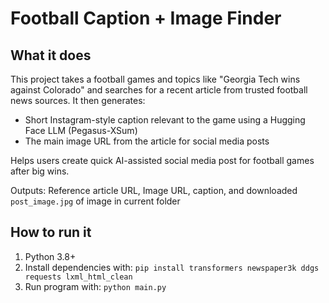 # Football Caption + Image Finder

## What it does
This project takes a football games and topics like "Georgia Tech wins against Colorado" and searches for a recent article from trusted football news sources. It then generates:  
- Short Instagram-style caption relevant to the game using a Hugging Face LLM (Pegasus-XSum)  
- The main image URL from the article for social media posts  

Helps users create quick AI-assisted social media post for football games after big wins.

Outputs: Reference article URL, Image URL, caption, and downloaded `post_image.jpg` of image in current folder

## How to run it
1. Python 3.8+
2. Install dependencies with:
`pip install transformers newspaper3k ddgs requests lxml_html_clean`
3. Run program with:
`python main.py`
